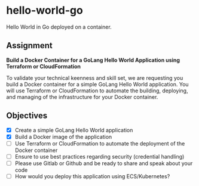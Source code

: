 # hello-world-go

Hello World in Go deployed on a container.

## Assignment

__Build a Docker Container for a GoLang Hello World Application using Terraform
or CloudFormation__

To validate your technical keenness and skill set, we are requesting you build a
Docker container for a simple GoLang Hello World application. You will use
Terraform or CloudFormation to automate the building, deploying, and managing of
the infrastructure for your Docker container.

## Objectives

- [x] Create a simple GoLang Hello World application
- [x] Build a Docker image of the application
- [ ] Use Terraform or CloudFormation to automate the deployment of the Docker container
- [ ] Ensure to use best practices regarding security (credential handling)
- [ ] Please use Gitlab or Github and be ready to share and speak about your code
- [ ] How would you deploy this application using ECS/Kubernetes?
